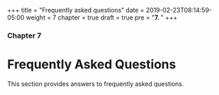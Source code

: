 +++
title = "Frequently asked questions"
date = 2019-02-23T08:14:59-05:00
weight = 7
chapter = true
draft = true
pre = "<b>7. </b>"
+++

### Chapter 7

# Frequently Asked Questions

This section provides answers to frequently asked questions.

